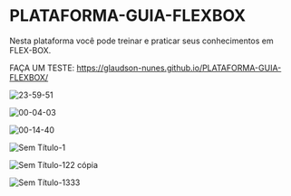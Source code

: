 # PLATAFORMA-GUIA-FLEXBOX
Nesta plataforma você pode treinar e praticar seus conhecimentos em FLEX-BOX.

FAÇA UM TESTE: https://glaudson-nunes.github.io/PLATAFORMA-GUIA-FLEXBOX/


![23-59-51](https://user-images.githubusercontent.com/93484378/153985213-69f8a79b-3ac8-49fa-9188-784cda29c54a.gif)

![00-04-03](https://user-images.githubusercontent.com/93484378/153985309-8cbdb7a3-2fb0-468d-9107-f68a0230b9a5.gif)


![00-14-40](https://user-images.githubusercontent.com/93484378/153985941-3395f2cc-43ea-433b-ad88-e3648fcf3e60.gif)

![Sem Título-1](https://user-images.githubusercontent.com/93484378/153986400-4d30bd95-9659-47bd-bf34-612c9d5a021d.png)


![Sem Título-122 cópia](https://user-images.githubusercontent.com/93484378/153986426-0fcd317d-a15c-4edc-b08c-413a5c737006.png)


![Sem Título-1333](https://user-images.githubusercontent.com/93484378/153986440-44389681-b599-4b24-ac3a-19a0716dd345.png)
